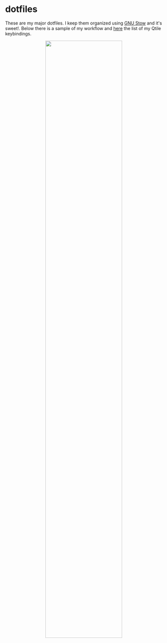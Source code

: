 # dotfiles

These are my major dotfiles. I keep them organized using [GNU Stow](https://www.gnu.org/software/stow/) and it's sweet!. Below there is a sample of my workflow and [here](assets/.keys.txt) the list of my Qtile keybindings.

<p align="center">
  <img width="70%" src="assets/.qtile.gif"/>
</p>

